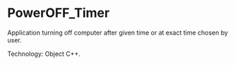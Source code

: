 # PowerOFF_Timer

Application turning off computer after given time or at exact time chosen by user.

Technology: Object C++.
